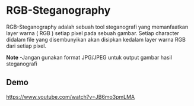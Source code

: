 # RGB-Steganography
RGB-Steganography adalah sebuah tool steganografi yang memanfaatkan layer warna ( RGB ) setiap pixel pada sebuah gambar. Setiap character didalam file yang disembunyikan akan disipkan kedalam layer warna RGB dari setiap pixel.

**Note**
-Jangan gunakan format JPG/JPEG untuk output gambar hasil steganografi

## Demo
https://www.youtube.com/watch?v=JB6mo3pmLMA
